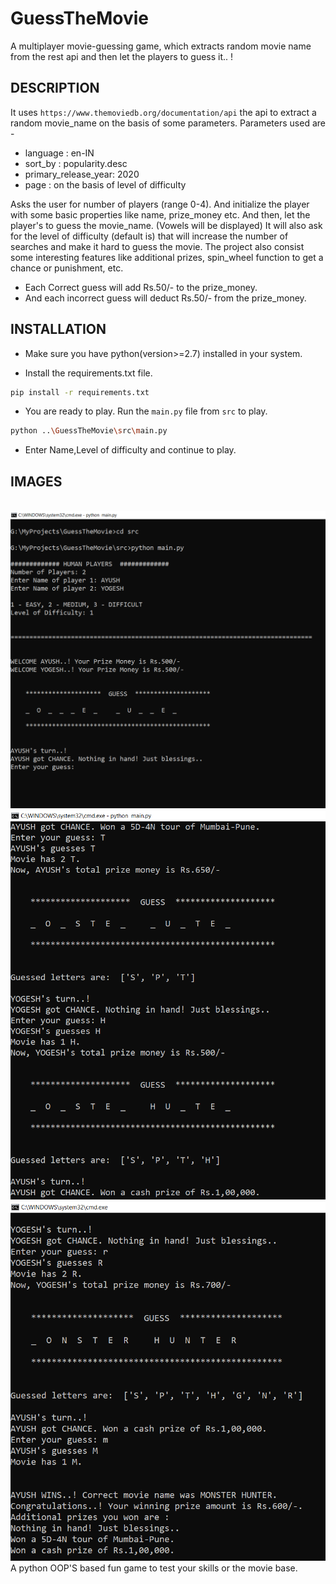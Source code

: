 # GuessTheMovie

A multiplayer movie-guessing game, which extracts random movie name from the rest api and then let the players to guess it.. !


## DESCRIPTION

It uses `https://www.themoviedb.org/documentation/api` the api to extract a random movie_name on the basis of some parameters. Parameters used are - 

- language : en-IN
- sort_by : popularity.desc
- primary_release_year: 2020
- page : on the basis of level of difficulty

Asks the user for number of players (range 0-4). And initialize the player with some basic properties like name, prize_money etc. And then, let the player's to guess the movie_name. (Vowels will be displayed)
It will also ask for the level of difficulty (default is) that will increase the number of searches and make it hard to guess the movie.
The project also consist some interesting features like additional prizes, spin_wheel function to get a chance or punishment, etc.

- Each Correct guess will add Rs.50/- to the prize_money.
- And each incorrect guess will deduct Rs.50/- from the prize_money.


## INSTALLATION

- Make sure you have python(version>=2.7) installed in your system.

- Install the requirements.txt file.

```bash
pip install -r requirements.txt
```

- You are ready to play. Run the `main.py` file from `src` to play.

```bash
python ..\GuessTheMovie\src\main.py
```

- Enter Name,Level of difficulty and continue to play.


## IMAGES

<br>
<img src="images\game_start.png">
<br>
<img src="images\game_play.png">
<br>
<img src="images\game_win.png">

<br>
A python OOP'S based fun game to test your skills or the movie base.